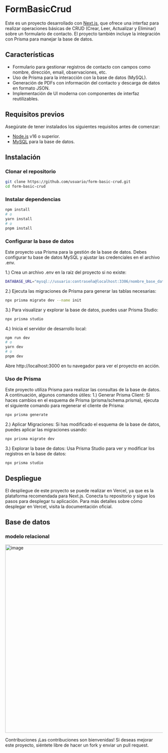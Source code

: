 # FormBasicCrud

Este es un proyecto desarrollado con [Next.js](https://nextjs.org), que ofrece una interfaz para realizar operaciones básicas de CRUD (Crear, Leer, Actualizar y Eliminar) sobre un formulario de contacto. El proyecto también incluye la integración con Prisma para manejar la base de datos.

## Características

- Formulario para gestionar registros de contacto con campos como nombre, dirección, email, observaciones, etc.
- Uso de Prisma para la interacción con la base de datos (MySQL).
- Generación de PDFs con información del contacto y descarga de datos en formato JSON.
- Implementación de UI moderna con componentes de interfaz reutilizables.

## Requisitos previos

Asegúrate de tener instalados los siguientes requisitos antes de comenzar:

- [Node.js](https://nodejs.org/) v16 o superior.
- [MySQL](https://www.mysql.com/) para la base de datos.

## Instalación

### Clonar el repositorio

```bash
git clone https://github.com/usuario/form-basic-crud.git
cd form-basic-crud
```
### Instalar dependencias
```bash
npm install
# o
yarn install
# o
pnpm install
```
### Configurar la base de datos
Este proyecto usa Prisma para la gestión de la base de datos. Debes configurar tu base de datos MySQL y ajustar las credenciales en el archivo .env.

1.) Crea un archivo .env en la raíz del proyecto si no existe:
```bash
DATABASE_URL="mysql://usuario:contraseña@localhost:3306/nombre_base_datos"
```
2.) Ejecuta las migraciones de Prisma para generar las tablas necesarias:
```bash
npx prisma migrate dev --name init
```
3.) Para visualizar y explorar la base de datos, puedes usar Prisma Studio:
```bash
npx prisma studio
```
4.) Inicia el servidor de desarrollo local:
```bash
npm run dev
# o
yarn dev
# o
pnpm dev
```

Abre http://localhost:3000 en tu navegador para ver el proyecto en acción.

### Uso de Prisma
Este proyecto utiliza Prisma para realizar las consultas de la base de datos. A continuación, algunos comandos útiles:
1.) Generar Prisma Client: Si haces cambios en el esquema de Prisma (prisma/schema.prisma), ejecuta el siguiente comando para regenerar el cliente de Prisma:
```bash
npx prisma generate
```
2.) Aplicar Migraciones: Si has modificado el esquema de la base de datos, puedes aplicar las migraciones usando:
```bash
npx prisma migrate dev
```
3.) Explorar la base de datos: Usa Prisma Studio para ver y modificar los registros en la base de datos:
```bash
npx prisma studio
```
## Despliegue
El despliegue de este proyecto se puede realizar en Vercel, ya que es la plataforma recomendada para Next.js.
  Conecta tu repositorio y sigue los pasos para desplegar tu aplicación.
Para más detalles sobre cómo desplegar en Vercel, visita la documentación oficial.

## Base de datos
### modelo relacional
<img width="602" alt="image" src="https://github.com/user-attachments/assets/d7536515-c16c-47f1-bbd1-2bc7fbdc88b2">


Contribuciones
¡Las contribuciones son bienvenidas! Si deseas mejorar este proyecto, siéntete libre de hacer un fork y enviar un pull request.
